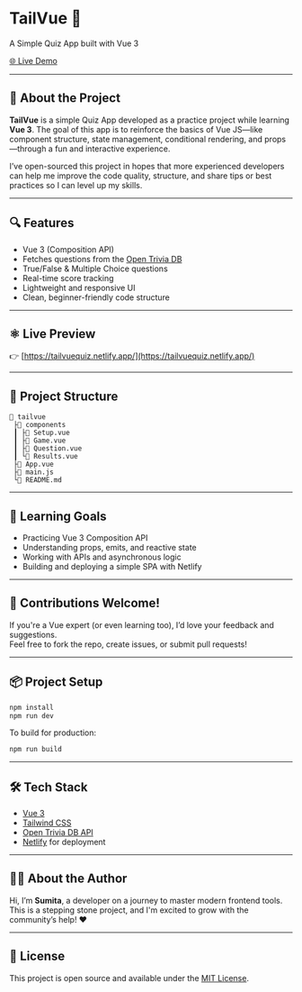# TailVue 🎯  
A Simple Quiz App built with Vue 3

[🌐 Live Demo](https://tailvuequiz.netlify.app/)

---

## 📝 About the Project

**TailVue** is a simple Quiz App developed as a practice project while learning **Vue 3**. The goal of this app is to reinforce the basics of Vue JS—like component structure, state management, conditional rendering, and props—through a fun and interactive experience.

I’ve open-sourced this project in hopes that more experienced developers can help me improve the code quality, structure, and share tips or best practices so I can level up my skills.

---

## 🔍 Features

- Vue 3 (Composition API)
- Fetches questions from the [Open Trivia DB](https://opentdb.com/)
- True/False & Multiple Choice questions
- Real-time score tracking
- Lightweight and responsive UI
- Clean, beginner-friendly code structure

---

## ⚛️ Live Preview

👉 [https://tailvuequiz.netlify.app/](https://tailvuequiz.netlify.app/)

---

## 📂 Project Structure

```
📆 tailvue
 ├📁 components
 ┃ ├📄 Setup.vue
 ┃ ├📄 Game.vue
 ┃ ├📄 Question.vue
 ┃ └📄 Results.vue
 ├📄 App.vue
 ├📄 main.js
 └📄 README.md
```

---

## 🧠 Learning Goals

- Practicing Vue 3 Composition API
- Understanding props, emits, and reactive state
- Working with APIs and asynchronous logic
- Building and deploying a simple SPA with Netlify

---

## 🤝 Contributions Welcome!

If you're a Vue expert (or even learning too), I’d love your feedback and suggestions.  
Feel free to fork the repo, create issues, or submit pull requests!

---

## 📦 Project Setup

```bash
npm install
npm run dev
```

To build for production:

```bash
npm run build
```

---

## 🛠 Tech Stack

- [Vue 3](https://vuejs.org/)
- [Tailwind CSS](https://tailwindcss.com/)
- [Open Trivia DB API](https://opentdb.com/)
- [Netlify](https://www.netlify.com/) for deployment

---

## 🙇‍♀️ About the Author

Hi, I’m **Sumita**, a developer on a journey to master modern frontend tools. This is a stepping stone project, and I'm excited to grow with the community’s help! ❤️

---

## 📄 License

This project is open source and available under the [MIT License](LICENSE).


